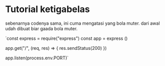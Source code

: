 # Tutorial ketigabelas

sebenarnya codenya sama, ini cuma mengatasi yang bola muter. dari awal udah dibuat biar gaada bola muter.

`const express = require("express")
const app = express ()

app.get("/", (req, res) => {
  res.sendStatus(200)
})

app.listen(process.env.PORT)`
